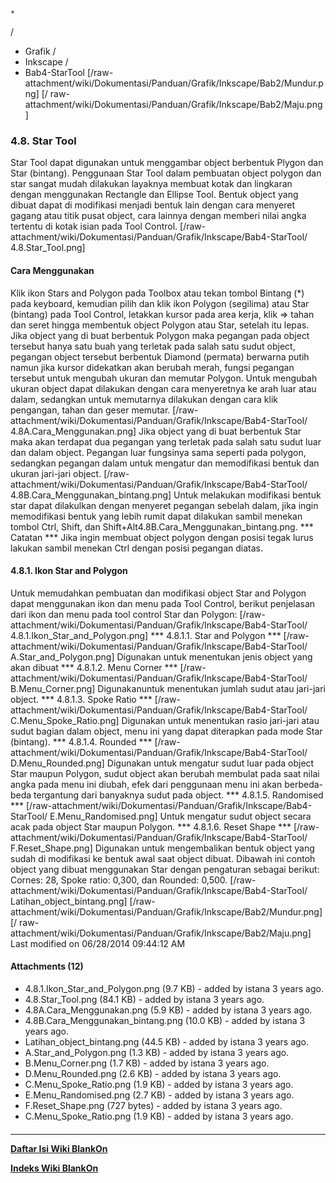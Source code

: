 

    *









  /


  * Grafik  /
  * Inkscape  /
  * Bab4-StarTool
[/raw-attachment/wiki/Dokumentasi/Panduan/Grafik/Inkscape/Bab2/Mundur.png] [/
raw-attachment/wiki/Dokumentasi/Panduan/Grafik/Inkscape/Bab2/Maju.png]
### 4.8. Star Tool
Star Tool dapat digunakan untuk menggambar object berbentuk Plygon dan Star
(bintang). Penggunaan Star Tool dalam pembuatan object polygon dan star sangat
mudah dilakukan layaknya membuat kotak dan lingkaran dengan menggunakan
Rectangle dan Ellipse Tool.
Bentuk object yang dibuat dapat di modifikasi menjadi bentuk lain dengan cara
menyeret gagang atau titik pusat object, cara lainnya dengan memberi nilai
angka tertentu di kotak isian pada Tool Control.
[/raw-attachment/wiki/Dokumentasi/Panduan/Grafik/Inkscape/Bab4-StarTool/
4.8.Star_Tool.png]
#### Cara Menggunakan
Klik ikon Stars and Polygon pada Toolbox atau tekan tombol Bintang (*) pada
keyboard, kemudian pilih dan klik ikon Polygon (segilima) atau Star (bintang)
pada Tool Control, letakkan kursor pada area kerja, klik => tahan dan seret
hingga membentuk object Polygon atau Star, setelah itu lepas.
Jika object yang di buat berbentuk Polygon maka pegangan pada object tersebut
hanya satu buah yang terletak pada salah satu sudut object, pegangan object
tersebut berbentuk Diamond (permata) berwarna putih namun jika kursor
didekatkan akan berubah merah, fungsi pegangan tersebut untuk mengubah ukuran
dan memutar Polygon. Untuk mengubah ukuran object dapat dilakukan dengan cara
menyeretnya ke arah luar atau dalam, sedangkan untuk memutarnya dilakukan
dengan cara klik pengangan, tahan dan geser memutar.
[/raw-attachment/wiki/Dokumentasi/Panduan/Grafik/Inkscape/Bab4-StarTool/
4.8A.Cara_Menggunakan.png]
Jika object yang di buat berbentuk Star maka akan terdapat dua pegangan yang
terletak pada salah satu sudut luar dan dalam object. Pegangan luar fungsinya
sama seperti pada polygon, sedangkan pegangan dalam untuk mengatur dan
memodifikasi bentuk dan ukuran jari-jari object.
[/raw-attachment/wiki/Dokumentasi/Panduan/Grafik/Inkscape/Bab4-StarTool/
4.8B.Cara_Menggunakan_bintang.png]
Untuk melakukan modifikasi bentuk star dapat dilakulkan dengan menyeret
pegangan sebelah dalam, jika ingin memodifikasi bentuk yang lebih rumit dapat
dilakukan sambil menekan tombol Ctrl, Shift, dan
Shift+Alt4.8B.Cara_Menggunakan_bintang.png.
*** Catatan ***
Jika ingin membuat object polygon dengan posisi tegak lurus lakukan sambil
menekan Ctrl dengan posisi pegangan diatas.
#### 4.8.1. Ikon Star and Polygon
Untuk memudahkan pembuatan dan modifikasi object Star and Polygon dapat
menggunakan ikon dan menu pada Tool Control, berikut penjelasan dari ikon dan
menu pada tool control Star dan Polygon:
[/raw-attachment/wiki/Dokumentasi/Panduan/Grafik/Inkscape/Bab4-StarTool/
4.8.1.Ikon_Star_and_Polygon.png]
*** 4.8.1.1. Star and Polygon ***
[/raw-attachment/wiki/Dokumentasi/Panduan/Grafik/Inkscape/Bab4-StarTool/
A.Star_and_Polygon.png] Digunakan untuk menentukan jenis object yang akan
dibuat
*** 4.8.1.2. Menu Corner ***
[/raw-attachment/wiki/Dokumentasi/Panduan/Grafik/Inkscape/Bab4-StarTool/
B.Menu_Corner.png] Digunakanuntuk menentukan jumlah sudut atau jari-jari
object.
*** 4.8.1.3. Spoke Ratio ***
[/raw-attachment/wiki/Dokumentasi/Panduan/Grafik/Inkscape/Bab4-StarTool/
C.Menu_Spoke_Ratio.png] Digunakan untuk menentukan rasio jari-jari atau sudut
bagian dalam object, menu ini yang dapat diterapkan pada mode Star (bintang).
*** 4.8.1.4. Rounded ***
[/raw-attachment/wiki/Dokumentasi/Panduan/Grafik/Inkscape/Bab4-StarTool/
D.Menu_Rounded.png] Digunakan untuk mengatur sudut luar pada object Star maupun
Polygon, sudut object akan berubah membulat pada saat nilai angka pada menu ini
diubah, efek dari penggunaan menu ini akan berbeda-beda tergantung dari
banyaknya sudut pada object.
*** 4.8.1.5. Randomised ***
[/raw-attachment/wiki/Dokumentasi/Panduan/Grafik/Inkscape/Bab4-StarTool/
E.Menu_Randomised.png] Untuk mengatur sudut object secara acak pada object Star
maupun Polygon.
*** 4.8.1.6. Reset Shape ***
[/raw-attachment/wiki/Dokumentasi/Panduan/Grafik/Inkscape/Bab4-StarTool/
F.Reset_Shape.png] Digunakan untuk mengembalikan bentuk object yang sudah di
modifikasi ke bentuk awal saat object dibuat.
Dibawah ini contoh object yang dibuat menggunakan Star dengan pengaturan
sebagai berikut: Cornes: 28, Spoke ratio: 0,300, dan Rounded: 0,500.
[/raw-attachment/wiki/Dokumentasi/Panduan/Grafik/Inkscape/Bab4-StarTool/
Latihan_object_bintang.png]
[/raw-attachment/wiki/Dokumentasi/Panduan/Grafik/Inkscape/Bab2/Mundur.png] [/
raw-attachment/wiki/Dokumentasi/Panduan/Grafik/Inkscape/Bab2/Maju.png]
Last modified on 06/28/2014 09:44:12 AM
#### Attachments (12)
  * 4.8.1.Ikon_Star_and_Polygon.png​ (9.7 KB) - added by istana 3 years ago.
  * 4.8.Star_Tool.png​ (84.1 KB) - added by istana 3 years ago.
  * 4.8A.Cara_Menggunakan.png​ (5.9 KB) - added by istana 3 years ago.
  * 4.8B.Cara_Menggunakan_bintang.png​ (10.0 KB) - added by istana 3 years
      ago.
  * Latihan_object_bintang.png​ (44.5 KB) - added by istana 3 years ago.
  * A.Star_and_Polygon.png​ (1.3 KB) - added by istana 3 years ago.
  * B.Menu_Corner.png​ (1.7 KB) - added by istana 3 years ago.
  * D.Menu_Rounded.png​ (2.6 KB) - added by istana 3 years ago.
  * C.Menu_Spoke_Ratio.png​ (1.9 KB) - added by istana 3 years ago.
  * E.Menu_Randomised.png​ (2.7 KB) - added by istana 3 years ago.
  * F.Reset_Shape.png​ (727 bytes) - added by istana 3 years ago.
  * C.Menu_Spoke_Ratio.png​ (1.9 KB) - added by istana 3 years ago.
#### 
    
 
 
 
 
 
---
[**Daftar Isi Wiki BlankOn**](/DaftarIsi/README.md)
 
[**Indeks Wiki BlankOn**](/Indeks.md)
